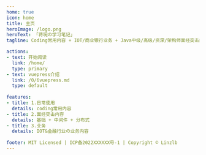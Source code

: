 ```yaml
---
home: true
icon: home
title: 主页
heroImage: /logo.png
heroText: 「蒋琬の学习笔记」
tagline: Coding常用内容 + IOT/商业银行业务 + Java中级/高级/资深/架构师面经突击内容!!!

actions:
- text: 开始阅读
  link: /home/
  type: primary
- text: vuepress介绍
  link: /0/6vuepress.md
  type: default
  
features:
- title: 1.日常使用
  details: coding常用内容
- title: 2.面经突击内容
  details: 基础 + 中间件 + 分布式
- title: 3.业务
  details: IOT&金融行业の业务内容
  
footer: MIT Licensed | ICP备2022XXXXXX号-1 | Copyright © Linzlb
---
```

